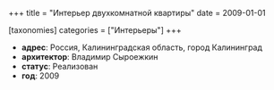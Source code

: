 +++
title = "Интерьер двухкомнатной квартиры"
date = 2009-01-01

[taxonomies]
categories = ["Интерьеры"]
+++

- **адрес**: Россия, Калининградская область, город Калининград
- **архитектор**: Владимир Сыроежкин
- **статус**: Реализован
- **год**: 2009
